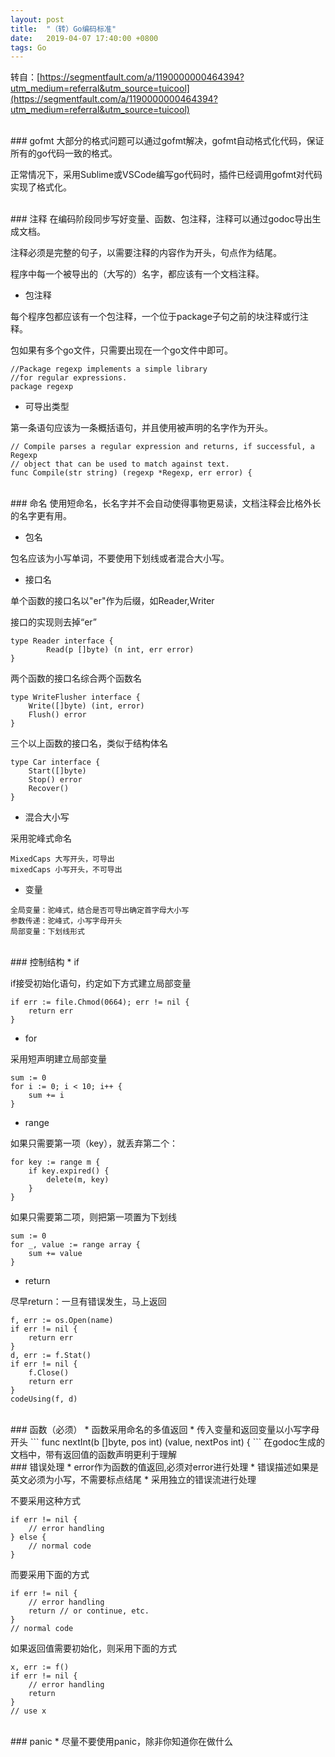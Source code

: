 ```yaml
---
layout: post
title:  "（转）Go编码标准"
date:   2019-04-07 17:40:00 +0800
tags: Go
---
```

转自：[https://segmentfault.com/a/1190000000464394?utm_medium=referral&utm_source=tuicool](https://segmentfault.com/a/1190000000464394?utm_medium=referral&utm_source=tuicool)

<br/>
### gofmt
大部分的格式问题可以通过gofmt解决，gofmt自动格式化代码，保证所有的go代码一致的格式。

正常情况下，采用Sublime或VSCode编写go代码时，插件已经调用gofmt对代码实现了格式化。

<br/>
### 注释
在编码阶段同步写好变量、函数、包注释，注释可以通过godoc导出生成文档。

注释必须是完整的句子，以需要注释的内容作为开头，句点作为结尾。

程序中每一个被导出的（大写的）名字，都应该有一个文档注释。

* 包注释

每个程序包都应该有一个包注释，一个位于package子句之前的块注释或行注释。

包如果有多个go文件，只需要出现在一个go文件中即可。
```
//Package regexp implements a simple library 
//for regular expressions.
package regexp 
```
* 可导出类型

第一条语句应该为一条概括语句，并且使用被声明的名字作为开头。
```
// Compile parses a regular expression and returns, if successful, a Regexp
// object that can be used to match against text.
func Compile(str string) (regexp *Regexp, err error) {
```

<br/>
### 命名
使用短命名，长名字并不会自动使得事物更易读，文档注释会比格外长的名字更有用。

* 包名

包名应该为小写单词，不要使用下划线或者混合大小写。

* 接口名

单个函数的接口名以"er"作为后缀，如Reader,Writer

接口的实现则去掉“er”
```
type Reader interface {
        Read(p []byte) (n int, err error)
}
```
两个函数的接口名综合两个函数名
```
type WriteFlusher interface {
    Write([]byte) (int, error)
    Flush() error
}
```
三个以上函数的接口名，类似于结构体名
```
type Car interface {
    Start([]byte) 
    Stop() error
    Recover()
}
```
* 混合大小写

采用驼峰式命名
```
MixedCaps 大写开头，可导出
mixedCaps 小写开头，不可导出
```
* 变量

```
全局变量：驼峰式，结合是否可导出确定首字母大小写
参数传递：驼峰式，小写字母开头
局部变量：下划线形式
```

<br/>
### 控制结构
* if

if接受初始化语句，约定如下方式建立局部变量
```
if err := file.Chmod(0664); err != nil {
    return err
}
```
* for

采用短声明建立局部变量
```
sum := 0
for i := 0; i < 10; i++ {
    sum += i
}
```
* range

如果只需要第一项（key），就丢弃第二个：
```
for key := range m {
    if key.expired() {
        delete(m, key)
    }
}
```
如果只需要第二项，则把第一项置为下划线
```
sum := 0
for _, value := range array {
    sum += value
}
```
* return

尽早return：一旦有错误发生，马上返回
```
f, err := os.Open(name)
if err != nil {
    return err
}
d, err := f.Stat()
if err != nil {
    f.Close()
    return err
}
codeUsing(f, d)
```

<br/>
### 函数（必须）
* 函数采用命名的多值返回
* 传入变量和返回变量以小写字母开头
```
func nextInt(b []byte, pos int) (value, nextPos int) {
```
在godoc生成的文档中，带有返回值的函数声明更利于理解

<br/>
### 错误处理
* error作为函数的值返回,必须对error进行处理
* 错误描述如果是英文必须为小写，不需要标点结尾
* 采用独立的错误流进行处理

不要采用这种方式
```
if err != nil {
	// error handling
} else {
	// normal code
}
```
而要采用下面的方式
```
if err != nil {
	// error handling
	return // or continue, etc.
}
// normal code
```
如果返回值需要初始化，则采用下面的方式
```
x, err := f()
if err != nil {
    // error handling
    return
}
// use x
```

<br/>
### panic
* 尽量不要使用panic，除非你知道你在做什么

<br/>
